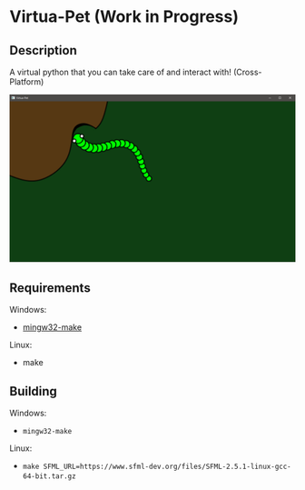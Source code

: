 # Virtua-Pet (Work in Progress)

## Description

A virtual python that you can take care of and interact with! (Cross-Platform)

![screenshot](/docs/img/screenshot-v1.png)

## Requirements

Windows:
 - [mingw32-make](http://mingw-w64.org/doku.php/download)

Linux:
 - make

## Building

Windows:
 - `mingw32-make`

Linux:
 - `make SFML_URL=https://www.sfml-dev.org/files/SFML-2.5.1-linux-gcc-64-bit.tar.gz`
